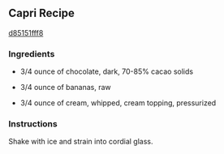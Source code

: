 ## Capri Recipe

[d85151fff8](http://cookeatshare.com/recipes/capri-99376)

### Ingredients

 - 3/4 ounce of chocolate, dark, 70-85% cacao solids

 - 3/4 ounce of bananas, raw

 - 3/4 ounce of cream, whipped, cream topping, pressurized

### Instructions

Shake with ice and strain into cordial glass.